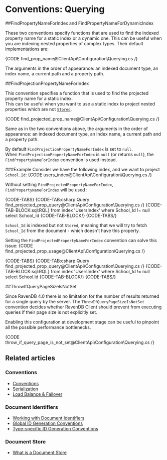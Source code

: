 # Conventions: Querying

##FindPropertyNameForIndex and FindPropertyNameForDynamicIndex

These two conventions specify functions that are used to find the indexed property name for a static index or a dynamic one. This can be useful when you are indexing nested properties 
of complex types. Their default implementations are:

{CODE find_prop_name@ClientApi\Configuration\Querying.cs /}

The arguments in the order of appearance: an indexed document type, an index name, a current path and a property path.

##FindProjectionPropertyNameForIndex

This convention specifies a function that is used to find the projected property name for a static index.  
This can be useful when you want to use a static index to project nested properties which are not [`Stored`](../../indexes/storing-data-in-index).

{CODE find_projected_prop_name@ClientApi\Configuration\Querying.cs /}

Same as in the two conventions above, the arguments in the order of appearance: an indexed document type, an index name, a current path and a property path.

By default `FindProjectionPropertyNameForIndex` is set to `null`.  
When `FindProjectionPropertyNameForIndex` is `null` (or returns `null`), the `FindPropertyNameForIndex` convention is used instead.

###Example
Consider we have the following index, and we want to project `School.Id`:
{CODE users_index@ClientApi\Configuration\Querying.cs /}

Without setting `FindProjectedPropertyNameForIndex`, `FindPropertyNameForIndex` will be used :

{CODE-TABS}
{CODE-TAB:csharp:Query find_projected_prop_query@ClientApi\Configuration\Querying.cs /}
{CODE-TAB-BLOCK:sql:RQL}
from index 'UsersIndex'
where School_Id != null
select School_Id
{CODE-TAB-BLOCK/}
{CODE-TABS/}

`School_Id` is indexed but not `Stored`, meaning that we will try to
fetch `School_Id` from the document - which doesn't have this property.

Setting the `FindProjectedPropertyNameForIndex` convention can solve this issue:
{CODE find_projected_prop_usage@ClientApi\Configuration\Querying.cs /}

{CODE-TABS}
{CODE-TAB:csharp:Query find_projected_prop_query@ClientApi\Configuration\Querying.cs /}
{CODE-TAB-BLOCK:sql:RQL}
from index 'UsersIndex'
where School_Id != null
select School.Id
{CODE-TAB-BLOCK/}
{CODE-TABS/}

##ThrowIfQueryPageSizeIsNotSet

Since RavenDB 4.0 there is no limitation for the number of results returned for a single query by the server. The `ThrowIfQueryPageSizeIsNotSet` convention decides whether RavenDB Client
should prevent from executing queries if their page size is not explicitly set. 

Enabling this configuration at development stage can be useful to pinpoint all the possible performance bottlenecks.

{CODE throw_if_query_page_is_not_set@ClientApi\Configuration\Querying.cs /}

## Related articles

### Conventions

- [Conventions](../../client-api/configuration/conventions)
- [Serialization](../../client-api/configuration/serialization)
- [Load Balance & Failover](../../client-api/configuration/load-balance-and-failover)

### Document Identifiers

- [Working with Document Identifiers](../../client-api/document-identifiers/working-with-document-identifiers)
- [Global ID Generation Conventions](../../client-api/configuration/identifier-generation/global)
- [Type-specific ID Generation Conventions](../../client-api/configuration/identifier-generation/type-specific)

### Document Store

- [What is a Document Store](../../client-api/what-is-a-document-store)
